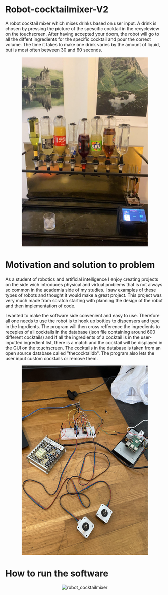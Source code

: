 

# Robot-cocktailmixer-V2


A robot cocktail mixer which mixes drinks based on user input. A drink is chosen by pressing the picture of the spescific cocktail in the recycleview on the touchscreen. After having accepted your doom, the robot will go to all the diffent ingredients for the specific cocktail and pour the correct volume. The time it takes to make one drink varies by the amount of liquid, but is most often between 30 and 60 seconds. 



<p align="center">
<img src="https://github.com/MathiasSagbakken/Robot-cocktailmixer-V2/blob/master/robot_image1.jpg" alt="robot_cocktailmixer"
	title="Front view of the robot" width="400" height="600" />
</p>

# Motivation and solution to problem

As a student of robotics and artificial intelligence I enjoy creating projects on the side wich introduces physical and virtual problems that is not always so common in the academia side of my studies. I saw examples of these types of robots and thought it would make a great project. This project was very much made from scratch starting with planning the design of the robot and then implementation of code.

I wanted to make the software side convenient and easy to use. Therefore all one needs to use the robot is to hook up bottles to dispensers and type in the Ingrdients. The program will then cross refference the ingredients to recepies of all cocktails in the database (json file containing around 600 different cocktails) and if all the ingredients of a cocktail is in the user-inputted ingredient list, there is a match and the cocktail will be displayed in the GUI on the touchscreen. The cocktails in the database is taken from an open source database called "thecocktaildb". The program also lets the user input custom cocktails or remove them. 


<p align="center">
<img src="https://github.com/MathiasSagbakken/Robot-cocktailmixer-V2/blob/master/robot_image2.jpg" alt="robot_cocktailmixer"
	title="Front view of the robot" width="400" height="600" />
</p>

# How to run the software

<p align="center">
<img src="https://github.com/MathiasSagbakken/Robot-cocktailmixer-V2/blob/master/robot_gif1.gif" alt="robot_cocktailmixer"
	title="Front view of the robot" width="800" height="450" />
</p>


